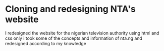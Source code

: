 # Cloning and redesigning NTA's website
I redesigned the website for the nigerian television authority using html and css only
i took some of the concepts and information of nta.ng and redesigned according to my knowledge
